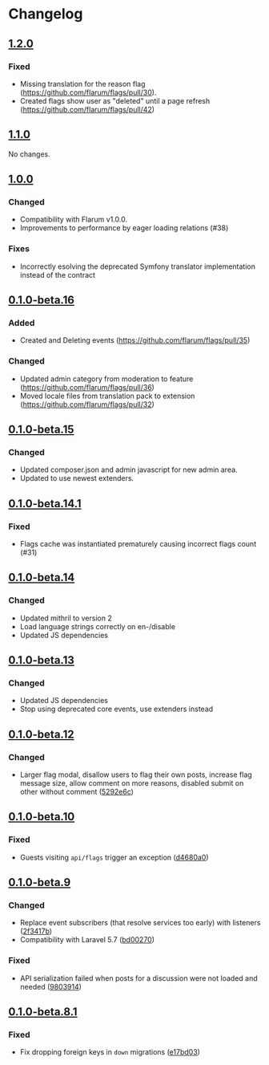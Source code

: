 # Changelog

## [1.2.0](https://github.com/flarum/flags/compare/v1.1.0...v1.2.0)

### Fixed
- Missing translation for the reason flag (https://github.com/flarum/flags/pull/30).
- Created flags show user as "deleted" until a page refresh (https://github.com/flarum/flags/pull/42)

## [1.1.0](https://github.com/flarum/flags/compare/v1.0.0...v1.1.0)

No changes.

## [1.0.0](https://github.com/flarum/flags/compare/v0.1.0-beta.16...v1.0.0)

### Changed
- Compatibility with Flarum v1.0.0.
- Improvements to performance by eager loading relations (#38)

### Fixes
- Incorrectly esolving the deprecated Symfony translator implementation instead of the contract 

## [0.1.0-beta.16](https://github.com/flarum/flags/compare/v0.1.0-beta.15...v0.1.0-beta.16)

### Added
- Created and Deleting events (https://github.com/flarum/flags/pull/35)

### Changed
- Updated admin category from moderation to feature (https://github.com/flarum/flags/pull/36)
- Moved locale files from translation pack to extension (https://github.com/flarum/flags/pull/32)

## [0.1.0-beta.15](https://github.com/flarum/flags/compare/v0.1.0-beta.14.1...v0.1.0-beta.15)

### Changed
- Updated composer.json and admin javascript for new admin area.
- Updated to use newest extenders.

## [0.1.0-beta.14.1](https://github.com/flarum/flags/compare/v0.1.0-beta.14...v0.1.0-beta.14.1)

### Fixed
- Flags cache was instantiated prematurely causing incorrect flags count (#31)

## [0.1.0-beta.14](https://github.com/flarum/flags/compare/v0.1.0-beta.13...v0.1.0-beta.14)

### Changed
- Updated mithril to version 2
- Load language strings correctly on en-/disable
- Updated JS dependencies

## [0.1.0-beta.13](https://github.com/flarum/flags/compare/v0.1.0-beta.12...v0.1.0-beta.13)

### Changed
- Updated JS dependencies
- Stop using deprecated core events, use extenders instead

## [0.1.0-beta.12](https://github.com/flarum/flags/compare/v0.1.0-beta.10...v0.1.0-beta.12)

### Changed

- Larger flag modal, disallow users to flag their own posts, increase flag message size, 
allow comment on more reasons, disabled submit on other without comment ([5292e6c](https://github.com/flarum/flags/commit/5292e6cf8a3d4610171f44a6feebb7b31794dd11))

## [0.1.0-beta.10](https://github.com/flarum/flags/compare/v0.1.0-beta.9...v0.1.0-beta.10)

### Fixed
- Guests visiting `api/flags` trigger an exception ([d4680a0](https://github.com/flarum/flags/pull/19/commits/d4680a041afdb286ac85865e5b1f51345a6f9384))

## [0.1.0-beta.9](https://github.com/flarum/flags/compare/v0.1.0-beta.8.1...v0.1.0-beta.9)

### Changed
- Replace event subscribers (that resolve services too early) with listeners ([2f3417b](https://github.com/flarum/flags/commit/2f3417b863793b918d64c51bcdd65a77e05ffdb9))
- Compatibility with Laravel 5.7 ([bd00270](https://github.com/flarum/flags/commit/bd002708c57b5297b1796233d04d18876523ae49))

### Fixed
- API serialization failed when posts for a discussion were not loaded and needed ([9803914](https://github.com/flarum/flags/commit/98039144984eab4e43be7316ecc29fc56959b2c3))

## [0.1.0-beta.8.1](https://github.com/flarum/flags/compare/v0.1.0-beta.8...v0.1.0-beta.8.1)

### Fixed
- Fix dropping foreign keys in `down` migrations ([e17bd03](https://github.com/flarum/flags/commit/e17bd037b011aac6ef3e38a44ab859a25cd1f763))

